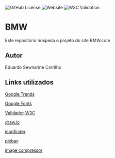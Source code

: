 ![GitHub License](https://img.shields.io/github/license/EddCarrilho/Bmw)
![Website](https://img.shields.io/website?url=https%3A%2F%2Feddcarrilho.github.io%2FBMW%2F)
![W3C Validation](https://img.shields.io/w3c-validation/default?targetUrl=https%3A%2F%2Feddcarrilho.github.io%2FBMW%2F)

# BMW
Este repositório hospeda o projeto do site BMW.com
## Autor
Eduardo Sewnarine Carrilho
## Links utilizados
[Google Trends](https://trends.google.com.br/trends/)

[Google Fonts](https://fonts.google.com/)

[Validador W3C](https://validator.w3.org/)

[draw.io](https://app.diagrams.net/)

[iconfinder](https://www.iconfinder.com/)

[pixbay](https://pixabay.com/pt/)

[image compressor](https://imagecompressor.com/pt/#google_vignette)
